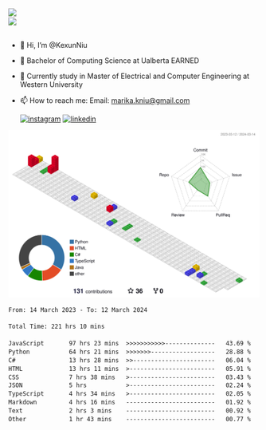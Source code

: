 <a href="https://github.com/anuraghazra/github-readme-stats">
  <img align="center" src="https://github-readme-stats.vercel.app/api?username=KexunNiu&show_icons=true" />
</a>
</br>
<a href="https://github.com/anuraghazra/github-readme-stats">
  <img align="center" src="https://github-readme-stats.vercel.app/api/top-langs/?username=KexunNiu" />
</a>

</br>
</br>

- 👋 Hi, I’m @KexunNiu
- 👀 Bachelor of Computing Science at Ualberta EARNED
- 🌱 Currently study in Master of Electrical and Computer Engineering at Western University
- 📫 How to reach me: Email: marika.kniu@gmail.com
  
  [![instagram](https://github.com/shikhar1020jais1/Git-Social/blob/master/Icons/Instagram1.png (Instagram))][1] [![linkedin](https://github.com/shikhar1020jais1/Git-Social/blob/master/Icons/LinkedIn1.png (LinkedIn))][2]

<!-- To Link your profile to the media buttons -->

[1]: https://www.instagram.com/barryn719_
[2]: https://www.linkedin.com/in/kexun-niu



![](./profile-3d-contrib/profile-gitblock.svg)

<!--START_SECTION:waka-->

```txt
From: 14 March 2023 - To: 12 March 2024

Total Time: 221 hrs 10 mins

JavaScript       97 hrs 23 mins  >>>>>>>>>>>--------------   43.69 %
Python           64 hrs 21 mins  >>>>>>>------------------   28.88 %
C#               13 hrs 28 mins  >>-----------------------   06.04 %
HTML             13 hrs 11 mins  >------------------------   05.91 %
CSS              7 hrs 38 mins   >------------------------   03.43 %
JSON             5 hrs           >------------------------   02.24 %
TypeScript       4 hrs 34 mins   >------------------------   02.05 %
Markdown         4 hrs 16 mins   -------------------------   01.92 %
Text             2 hrs 3 mins    -------------------------   00.92 %
Other            1 hr 43 mins    -------------------------   00.77 %
```

<!--END_SECTION:waka-->

